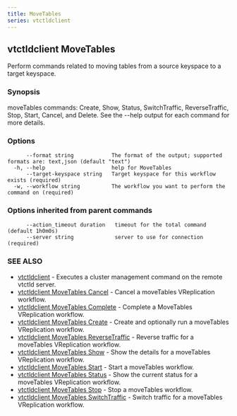 ```yaml
---
title: MoveTables
series: vtctldclient
---
```

## vtctldclient MoveTables

Perform commands related to moving tables from a source keyspace to a target keyspace.

### Synopsis

moveTables commands: Create, Show, Status, SwitchTraffic, ReverseTraffic, Stop, Start, Cancel, and Delete.
See the --help output for each command for more details.

### Options

```
      --format string            The format of the output; supported formats are: text,json (default "text")
  -h, --help                     help for MoveTables
      --target-keyspace string   Target keyspace for this workflow exists (required)
  -w, --workflow string          The workflow you want to perform the command on (required)
```

### Options inherited from parent commands

```
      --action_timeout duration   timeout for the total command (default 1h0m0s)
      --server string             server to use for connection (required)
```

### SEE ALSO

* [vtctldclient](../)	 - Executes a cluster management command on the remote vtctld server.
* [vtctldclient MoveTables Cancel](./vtctldclient_movetables_cancel/)	 - Cancel a moveTables VReplication workflow.
* [vtctldclient MoveTables Complete](./vtctldclient_movetables_complete/)	 - Complete a MoveTables VReplication workflow.
* [vtctldclient MoveTables Create](./vtctldclient_movetables_create/)	 - Create and optionally run a moveTables VReplication workflow.
* [vtctldclient MoveTables ReverseTraffic](./vtctldclient_movetables_reversetraffic/)	 - Reverse traffic for a moveTables VReplication workflow.
* [vtctldclient MoveTables Show](./vtctldclient_movetables_show/)	 - Show the details for a moveTables VReplication workflow.
* [vtctldclient MoveTables Start](./vtctldclient_movetables_start/)	 - Start a moveTables workflow.
* [vtctldclient MoveTables Status](./vtctldclient_movetables_status/)	 - Show the current status for a moveTables VReplication workflow.
* [vtctldclient MoveTables Stop](./vtctldclient_movetables_stop/)	 - Stop a moveTables workflow.
* [vtctldclient MoveTables SwitchTraffic](./vtctldclient_movetables_switchtraffic/)	 - Switch traffic for a moveTables VReplication workflow.

